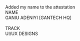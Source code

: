 <br/>Added my name to the attestation<br/>
NAME
<br/> GANIU ADENIYI [GANTECH HQ] <br/>
<br/> TRACK <br/>
UI/UX DESIGNS
